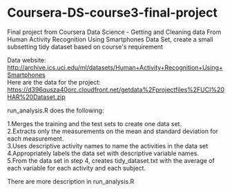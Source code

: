 # Coursera-DS-course3-final-project
Final project from Coursera Data Science - Getting and Cleaning data
From Human Activity Recognition Using Smartphones Data Set, create a small subsetting tidy dataset based on course's requirement

Data website:
http://archive.ics.uci.edu/ml/datasets/Human+Activity+Recognition+Using+Smartphones  
Here are the data for the project:  
https://d396qusza40orc.cloudfront.net/getdata%2Fprojectfiles%2FUCI%20HAR%20Dataset.zip  

run_analysis.R does the following: 

1.Merges the training and the test sets to create one data set.  
2.Extracts only the measurements on the mean and standard deviation for each measurement.  
3.Uses descriptive activity names to name the activities in the data set  
4.Appropriately labels the data set with descriptive variable names.  
5.From the data set in step 4, creates tidy_dataset.txt with the average of each variable for each activity and each subject.  

There are more description in run_analysis.R
